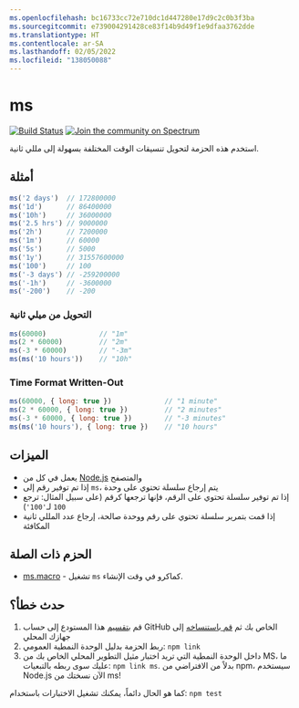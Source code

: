 ```yaml
---
ms.openlocfilehash: bc16733cc72e710dc1d447280e17d9c2c0b3f3ba
ms.sourcegitcommit: e739004291428ce83f14b9d49f1e9dfaa3762dde
ms.translationtype: HT
ms.contentlocale: ar-SA
ms.lasthandoff: 02/05/2022
ms.locfileid: "138050088"
---
```

# <a name="ms"></a>ms

[![Build Status](https://travis-ci.org/zeit/ms.svg?branch=master)](https://travis-ci.org/zeit/ms)
[![Join the community on Spectrum](https://withspectrum.github.io/badge/badge.svg)](https://spectrum.chat/zeit)

استخدم هذه الحزمة لتحويل تنسيقات الوقت المختلفة بسهولة إلى مللي ثانية.

## <a name="examples"></a>أمثلة

```js
ms('2 days')  // 172800000
ms('1d')      // 86400000
ms('10h')     // 36000000
ms('2.5 hrs') // 9000000
ms('2h')      // 7200000
ms('1m')      // 60000
ms('5s')      // 5000
ms('1y')      // 31557600000
ms('100')     // 100
ms('-3 days') // -259200000
ms('-1h')     // -3600000
ms('-200')    // -200
```

### <a name="convert-from-milliseconds"></a>التحويل من ميلي ثانية

```js
ms(60000)             // "1m"
ms(2 * 60000)         // "2m"
ms(-3 * 60000)        // "-3m"
ms(ms('10 hours'))    // "10h"
```

### <a name="time-format-written-out"></a>Time Format Written-Out

```js
ms(60000, { long: true })             // "1 minute"
ms(2 * 60000, { long: true })         // "2 minutes"
ms(-3 * 60000, { long: true })        // "-3 minutes"
ms(ms('10 hours'), { long: true })    // "10 hours"
```

## <a name="features"></a>الميزات

- يعمل في كل من [Node.js](https://nodejs.org) والمتصفح
- إذا تم توفير رقم إلى `ms`، يتم إرجاع سلسلة تحتوي على وحدة
- إذا تم توفير سلسلة تحتوي على الرقم، فإنها ترجعها كرقم (على سبيل المثال: ترجع `100` لـ`'100'`)
- إذا قمت بتمرير سلسلة تحتوي على رقم ووحدة صالحة، إرجاع عدد المللي ثانية المكافئة

## <a name="related-packages"></a>الحزم ذات الصلة

- [ms.macro](https://github.com/knpwrs/ms.macro) - تشغيل `ms` كماكرو في وقت الإنشاء.

## <a name="caught-a-bug"></a>حدث خطأ؟

1. قم [بتقسيم](https://help.github.com/articles/fork-a-repo/) هذا المستودع إلى حساب GitHub الخاص بك ثم [قم باستنساخه](https://help.github.com/articles/cloning-a-repository/) إلى جهازك المحلي
2. ربط الحزمة بدليل الوحدة النمطية العمومي: `npm link`
3. داخل الوحدة النمطية التي تريد اختبار مثيل التطوير المحلي الخاص بك من MS، ما عليك سوى ربطه بالتبعيات: `npm link ms`. بدلاً من الافتراضي من npm، سيستخدم Node.js الآن نسختك من ms!

كما هو الحال دائماً، يمكنك تشغيل الاختبارات باستخدام: `npm test`

